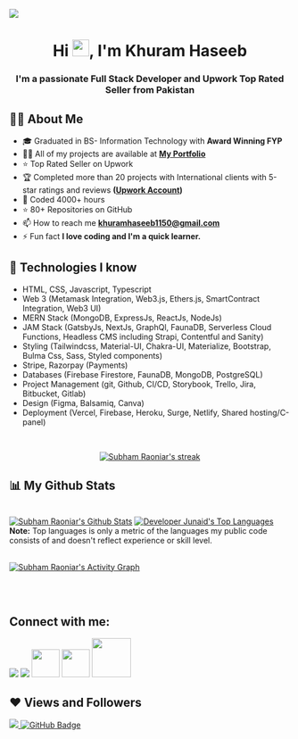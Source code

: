 <!-- <a href="#"><img width="100%" height="auto" src="https://i.imgur.com/iXuL1HG.png" height="175px"/></a> -->
<!-- <a href="#"><img width="100%" height="auto" src="./final.jpg" height="100px"/></a> -->
<!-- <a href="#"><img width="100%" height="auto" src="https://simplabs.com/assets/images/posts/2021-05-26-keeping-a-clean-git-history/illustration-a40c9543b15297efda375329d5ee380d.svg" height="175px"/></a> -->

<a href="#"> <img  src="https://apptha-blog.s3.amazonaws.com/blog/wp-content/uploads/2019/11/skills-for-front-end-back-end-developer.jpg"/></a>
<!-- <a href="#"><img width="100%" height="auto" src="http://handboofixk.datalad.org/en/latest/_images/gitidentity.svg" height="175px"/></a> -->
<!-- <a href="#"><img width="100%" height="auto" src="./icon.png" height="100px"/></a> -->

<h1 align="center">Hi <img src="https://raw.githubusercontent.com/MartinHeinz/MartinHeinz/master/wave.gif" width="30px">, I'm Khuram Haseeb</h1>
<h3 align="center">I'm a passionate Full Stack Developer and Upwork Top Rated Seller from Pakistan</h3>


## 🙋‍♂️ About Me
<!-- <div>Icons made by <a href="https://www.freepik.com" title="Freepik">Freepik</a> from <a href="https://www.flaticon.com/" title="Flaticon">www.flaticon.com</a></div> -->
<!-- - 🔭 I’m currently working on **<img src="./react.png"/>** -->

- 🎓 Graduated in BS- Information Technology with **Award Winning FYP**
- 👨‍💻 All of my projects are available at **[My Portfolio](https://khuramhaseeb.netlify.app/)**
- ⭐ Top Rated Seller on Upwork
- 🏆 Completed more than 20 projects with International clients with 5-star ratings and reviews **([Upwork Account](https://www.upwork.com/freelancers/khuramhaseeb))**
- 🤠 Coded 4000+ hours
- ⭐ 80+ Repositories on GitHub
- 📫 How to reach me **khuramhaseeb1150@gmail.com**
- ⚡ Fun fact **I love coding and I'm a quick learner.**

## 🚀 Technologies I know

- HTML, CSS, Javascript, Typescript
- Web 3 (Metamask Integration, Web3.js, Ethers.js, SmartContract Integration, Web3 UI)
- MERN Stack (MongoDB, ExpressJs, ReactJs, NodeJs)
- JAM Stack (GatsbyJs, NextJs, GraphQl, FaunaDB, Serverless Cloud Functions, Headless CMS including Strapi, Contentful and Sanity)
- Styling (Tailwindcss, Material-UI, Chakra-UI, Materialize, Bootstrap, Bulma Css, Sass, Styled components)
- Stripe, Razorpay (Payments)
- Databases (Firebase Firestore, FaunaDB, MongoDB, PostgreSQL)
- Project Management (git, Github, CI/CD, Storybook, Trello, Jira, Bitbucket, Gitlab)
- Design (Figma, Balsamiq, Canva)
- Deployment (Vercel, Firebase, Heroku, Surge, Netlify, Shared hosting/C-panel)

<br/>

<p align="center">
    <a href="https://github.com/Khuram-Haseeb1150/github-readme-streak-stats">
        <img title="🔥 Get streak stats for your profile at git.io/streak-stats" alt="Subham Raoniar's streak" src="https://github-readme-streak-stats.herokuapp.com/?user=Khuram-Haseeb1150&theme=black-ice&hide_border=true&stroke=0000&background=060A0CD0"/>
    </a>
</p>

## 📊 My Github Stats

  <br/>
    <a href="https://github.com/Khuram-Haseeb1150/github-readme-stats"><img alt="Subham Raoniar's Github Stats" src="https://github-readme-stats.vercel.app/api?username=Khuram-haseeb1150&show_icons=true&count_private=true&theme=react&hide_border=true&bg_color=0D1117" /></a>
  <a href="https://github.com/Khuram-Haseeb1150/github-readme-stats"><img alt="Developer Junaid's Top Languages" src="https://github-readme-stats.vercel.app/api/top-langs/?username=Khuram-Haseeb1150&langs_count=8&count_private=true&layout=compact&theme=react&hide_border=true&bg_color=0D1117" /></a>
  <br/>
  <b>Note:</b> Top languages is only a metric of the languages my public code consists of and doesn't reflect experience or skill level.


<br/>
<br/>

<a href="https://github.com/Khuram-Haseeb1150/github-readme-activity-graph"><img alt="Subham Raoniar's Activity Graph" src="https://activity-graph.herokuapp.com/graph?username=Khuram-Haseeb1150&bg_color=0D1117&color=5BCDEC&line=5BCDEC&point=FFFFFF&hide_border=true" /></a>

<br/>
<br/>

## Connect with me:
<p align="left">

<a href = "https://www.linkedin.com/in/developer-junaid/"><img src="https://img.icons8.com/fluent/48/000000/linkedin.png"/></a>
<a href = "https://twitter.com/Junaid084869"><img src="https://img.icons8.com/fluent/48/000000/twitter.png"/></a>
<a href = "https://www.instagram.com/developerjunaid/"><img width="50px" src="https://cdn.iconscout.com/icon/free/png-64/skype-200-721970.png"/></a>
<a href = "https://www.facebook.com/developerjunaidqureshi/"><img width="50px" src="https://cdn.iconscout.com/icon/free/png-64/slack-1425877-1205068.png"/></a>
<a href = "https://www.fiverr.com/developerjunaid/"><img  width="70px" src="https://symbols.getvecta.com/stencil_99/31_upwork-icon.ca737969dd.svg"/></a>


</p>

## ❤ Views and Followers
<a href="https://github.com/Meghna-DAS/github-profile-views-counter">
    <img src="https://komarev.com/ghpvc/?username=Khuram-Haseeb1150">
</a>
<a href="https://github.com/Khuram-Haseeb1150?tab=followers"><img src="https://img.shields.io/github/followers/Khuram-Haseeb1150?label=Followers&style=social" alt="GitHub Badge"></a>
